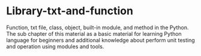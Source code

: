 # Library-txt-and-function
Function, txt file, class, object, built-in module, and method in the Python.\
The sub chapter of this material as a basic material for learning Python language for beginners and additional knowledge about perform unit testing and operation using modules and tools. 
